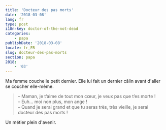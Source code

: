 ```yaml
---
title: 'Docteur des pas morts'
date: '2018-03-08'
lang: fr
type: post
i18n-key: doctor-of-the-not-dead
categories:
    - papa
publishDate: '2018-03-08'
locale: fr_FR
slug: docteur-des-pas-morts
section: papa
2018:
    - '03'
---
```


Ma femme couche le petit dernier. Elle lui fait un dernier câlin avant d'aller se coucher elle-même.

<!--more-->

> – Maman, je t’aime de tout mon cœur, je veux pas que t’es morte !  
> – Euh… moi non plus, mon ange !  
> – Quand je serai grand et que tu seras très, très vieille, je serai docteur des pas morts !

Un métier plein d'avenir.